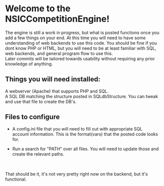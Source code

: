 # Welcome to the NSICCompetitionEngine!

The engine is still a work in progress, but what is posted functions once you add a few things on your end. At this time you will need to have some understanding of web backends to use this code. You should be fine if you dont know PHP or HTML, but you will need to be at least familiar with SQL, web backends, and general program flow to use this. <br>
Later commits will be tailored towards usability without requiring any prior knowledge of anything.

## Things you will need installed:
A webserver (Apache) that supports PHP and SQL. <br>
A SQL DB matching the structure posted in SQLdbStructure. You can tweak and use that file to create the DB's.


## Files to configure
- A config.ini file that you will need to fill out with appropriate SQL account information. This is the format(vars) that the posted code looks for. 

- Run a search for "PATH" over all files. You will need to update those and create the relevant paths. 
<br>
<br>
That should be it, it's not very pretty right now on the backend, but it's functional. 
<br>
